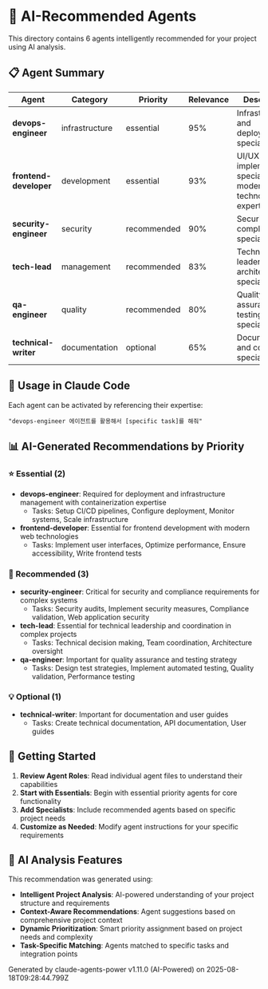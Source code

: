 # 🤖 AI-Recommended Agents

This directory contains 6 agents intelligently recommended for your project using AI analysis.

## 📋 Agent Summary

| Agent | Category | Priority | Relevance | Description |
|-------|----------|----------|-----------|-------------|
| **devops-engineer** | infrastructure | essential | 95% | Infrastructure and deployment specialist |
| **frontend-developer** | development | essential | 93% | UI/UX implementation specialist with modern web technologies expertise |
| **security-engineer** | security | recommended | 90% | Security and compliance specialist |
| **tech-lead** | management | recommended | 83% | Technical leadership and architecture specialist |
| **qa-engineer** | quality | recommended | 80% | Quality assurance and testing specialist |
| **technical-writer** | documentation | optional | 65% | Documentation and content specialist |

## 🎯 Usage in Claude Code

Each agent can be activated by referencing their expertise:

```
"devops-engineer 에이전트를 활용해서 [specific task]를 해줘"
```

## 📊 AI-Generated Recommendations by Priority

### ⭐ Essential (2)
- **devops-engineer**: Required for deployment and infrastructure management with containerization expertise
  - Tasks: Setup CI/CD pipelines, Configure deployment, Monitor systems, Scale infrastructure
- **frontend-developer**: Essential for frontend development with modern web technologies
  - Tasks: Implement user interfaces, Optimize performance, Ensure accessibility, Write frontend tests

### 🔧 Recommended (3)
- **security-engineer**: Critical for security and compliance requirements for complex systems
  - Tasks: Security audits, Implement security measures, Compliance validation, Web application security
- **tech-lead**: Essential for technical leadership and coordination in complex projects
  - Tasks: Technical decision making, Team coordination, Architecture oversight
- **qa-engineer**: Important for quality assurance and testing strategy
  - Tasks: Design test strategies, Implement automated testing, Quality validation, Performance testing

### 💡 Optional (1)
- **technical-writer**: Important for documentation and user guides
  - Tasks: Create technical documentation, API documentation, User guides

## 🚀 Getting Started

1. **Review Agent Roles**: Read individual agent files to understand their capabilities
2. **Start with Essentials**: Begin with essential priority agents for core functionality  
3. **Add Specialists**: Include recommended agents based on specific project needs
4. **Customize as Needed**: Modify agent instructions for your specific requirements

## 🧠 AI Analysis Features

This recommendation was generated using:
- **Intelligent Project Analysis**: AI-powered understanding of your project structure and requirements
- **Context-Aware Recommendations**: Agent suggestions based on comprehensive project context
- **Dynamic Prioritization**: Smart priority assignment based on project needs and complexity
- **Task-Specific Matching**: Agents matched to specific tasks and integration points

Generated by claude-agents-power v1.11.0 (AI-Powered) on 2025-08-18T09:28:44.799Z
